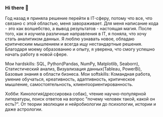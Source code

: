 ### Hi there 👋

Год назад я приняла решение перейти в IT-сферу, потому что все, что связано с этой областью, меня завораживает. Для меня написание кода - это как волшебство, а вывод результатов - настоящая магия. После того, как я изучила различные направления в IT, я поняла, что хочу стать аналитиком данных. Я люблю узнавать новое, обладаю критическим мышлением и всегда ищу нестандартные решения. Благодаря моему образованию и опыту, я уверена, что смогу успешно начать работу в новой сфере.

Мои hardskills:
SQL, Python(Pandas, NumPy, Matplotlib, Seaborn), Статистический анализ, Визуализация данных(Tableau, PowerBi), Базовые знания в области бизнеса.
Мои softskills:
Командная работа, умение обучаться, креативность, адаптивность, критическое мышление, самостоятельность, клиентоориентированность.

Хобби:
Кинология(дрессировка собак), чтение научно-популярной литературы, поиск ответов на вопрос "почему человек такой, какой он есть?". От теории эволюции и нейробиологии до психологии, истории и даже астрологии.

<!--
**OlgaYakimova/OlgaYakimova** is a ✨ _special_ ✨ repository because its `README.md` (this file) appears on your GitHub profile.

Here are some ideas to get you started:

- 🔭 I’m currently working on ...
- 🌱 I’m currently learning ...
- 👯 I’m looking to collaborate on ...
- 🤔 I’m looking for help with ...
- 💬 Ask me about ...
- 📫 How to reach me: ...
- 😄 Pronouns: ...
- ⚡ Fun fact: ...
-->
